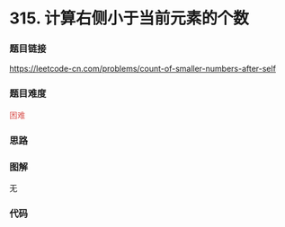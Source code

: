 # 315. 计算右侧小于当前元素的个数

### 题目链接

https://leetcode-cn.com/problems/count-of-smaller-numbers-after-self

### 题目难度

<font color=#D9534F>困难</font>

### 思路



### 图解

无

### 代码

```python
```